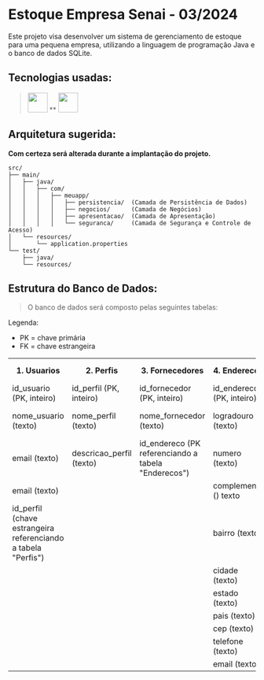 # Estoque Empresa Senai - 03/2024
Este projeto visa desenvolver um sistema de gerenciamento de estoque para uma pequena empresa, utilizando a linguagem de programação Java e o banco de dados SQLite.
## Tecnologias usadas:
> [<img src="https://cdn.jsdelivr.net/gh/devicons/devicon@latest/icons/java/java-original-wordmark.svg" width="40" heidth="40"/>](https://www.java.com) ** [<img src="https://cdn.jsdelivr.net/gh/devicons/devicon@latest/icons/sqlite/sqlite-original-wordmark.svg" width="40" heidth="40"/>](https://www.sqlite.org)

## Arquitetura sugerida:
**Com certeza será alterada durante a implantação do projeto.**
```
src/
├── main/
│   ├── java/
│   │   ├── com/
│   │   │   ├── meuapp/
│   │   │   │   ├── persistencia/  (Camada de Persistência de Dados)
│   │   │   │   ├── negocios/      (Camada de Negócios)
│   │   │   │   ├── apresentacao/  (Camada de Apresentação)
│   │   │   │   └── seguranca/     (Camada de Segurança e Controle de Acesso)
│   └── resources/
│       └── application.properties             
└── test/
    ├── java/
    └── resources/
```

## Estrutura do Banco de Dados:
> O banco de dados será composto pelas seguintes tabelas:

Legenda:
- PK = chave primária
- FK = chave estrangeira

<table>
  <tr>
    <th>1. Usuarios</th>
    <th>2. Perfis</th>
    <th>3. Fornecedores</th>
    <th>4. Enderecos</th>
    <th>5. Produtos</th>
    <th>6. Pedidos</th>
    <th>7. MovimentacaoEstoque</th>
  </tr>
  <tr>
    <td>id_usuario (PK, inteiro)</td>
    <td>id_perfil (PK, inteiro)</td>
    <td>id_fornecedor (PK, inteiro)</td>
    <td>id_endereco (PK, inteiro)</td>
    <td>id_produto (PK, inteiro)</td>
    <td>id_pedido (PK, inteiro)</td>
    <td>id_movimentacao (PK, inteiro)</td>
  </tr>
  <tr>
    <td>nome_usuario (texto)</td>
    <td>nome_perfil (texto)</td>
    <td>nome_fornecedor (texto)</td>
    <td>logradouro (texto)</td>
    <td>nome_produto (texto)</td>
    <td>data_pedido (data)</td>
    <td>id_produto (FK referenciando a tabela "Produtos)</td>
  </tr>
    <tr>
    <td>email (texto)</td>
    <td>descricao_perfil (texto)</td>
    <td>id_endereco (PK referenciando a tabela "Enderecos")</td>
    <td>numero (texto)</td>
    <td></td>
    <td></td>
    <td></td>
  </tr>
    <tr>
    <td>email (texto)</td>
    <td></td>
    <td></td>
    <td>complemento () texto</td>
    <td></td>
    <td></td>
    <td></td>
  </tr>
    <tr>
    <td>id_perfil (chave estrangeira referenciando a tabela "Perfis")</td>
    <td></td>
    <td></td>
    <td>bairro (texto)</td>
    <td></td>
    <td></td>
    <td></td>
  </tr>
    <tr>
    <td></td>
    <td></td>
    <td></td>
    <td>cidade (texto)</td>
    <td></td>
    <td></td>
    <td></td>
  </tr>
  <tr>
    <td></td>
    <td></td>
    <td></td>
    <td>estado (texto)</td>
    <td></td>
    <td></td>
    <td></td>
  </tr>
  <tr>
    <td></td>
    <td></td>
    <td></td>
    <td>pais (texto)</td>
    <td></td>
    <td></td>
    <td></td>
  </tr>
  <tr>
    <td></td>
    <td></td>
    <td></td>
    <td>cep (texto)</td>
    <td></td>
    <td></td>
    <td></td>
  </tr>
  <tr>
    <td></td>
    <td></td>
    <td></td>
    <td>telefone (texto)</td>
    <td></td>
    <td></td>
    <td></td>
  </tr>
  <tr>
    <td></td>
    <td></td>
    <td></td>
    <td>email (texto)</td>
    <td></td>
    <td></td>
    <td></td>
  </tr>
</table>
